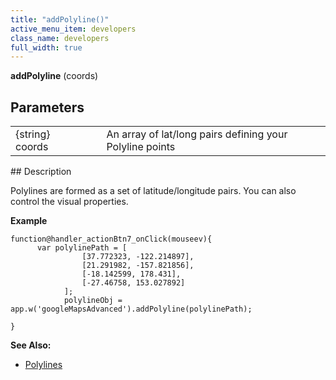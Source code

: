 ```yaml
---
title: "addPolyline()"
active_menu_item: developers
class_name: developers
full_width: true
---
```



**addPolyline** (coords)

## Parameters

<table>
<tr>
<td width="169">
{string} coords

</td>
<td width="17">
</td>
<td width="694">
An array of lat/long pairs defining your Polyline points

</td>
</tr>
</table>
## Description

Polylines are formed as a set of latitude/longitude pairs. You can also control the visual properties.

**Example**

    function@handler_actionBtn7_onClick(mouseev){
          var polylinePath = [
                    [37.772323, -122.214897],
                    [21.291982, -157.821856],
                    [-18.142599, 178.431],
                    [-27.46758, 153.027892]
                ];
                polylineObj = app.w('googleMapsAdvanced').addPolyline(polylinePath);
        
    }
   

**See Also:**

 - [Polylines](../../../../product-guide/advanced-important-widgets/google-v3-maps-widget/working-with-overlays/polylines)

